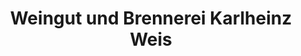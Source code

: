 ---
title: "Weingut und Brennerei Karlheinz Weis"
url: /zell-mosel/weingut-und-brennerei-karlheinz-weis/
shop: Spirituosen
---